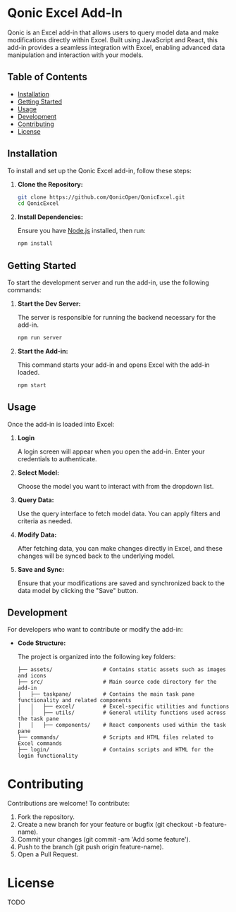 # Qonic Excel Add-In

Qonic is an Excel add-in that allows users to query model data and make modifications directly within Excel. Built using JavaScript and React, this add-in provides a seamless integration with Excel, enabling advanced data manipulation and interaction with your models.

## Table of Contents

- [Installation](#installation)
- [Getting Started](#getting-started)
- [Usage](#usage)
- [Development](#development)
- [Contributing](#contributing)
- [License](#license)

## Installation

To install and set up the Qonic Excel add-in, follow these steps:

1. **Clone the Repository:**

    ```bash
    git clone https://github.com/QonicOpen/QonicExcel.git
    cd QonicExcel
    ```

2. **Install Dependencies:**

   Ensure you have [Node.js](https://nodejs.org/) installed, then run:

    ```bash
    npm install
    ```

## Getting Started

To start the development server and run the add-in, use the following commands:

1. **Start the Dev Server:**

   The server is responsible for running the backend necessary for the add-in.

    ```bash
    npm run server
    ```

2. **Start the Add-in:**

   This command starts your add-in and opens Excel with the add-in loaded.

    ```bash
    npm start
    ```

## Usage

Once the add-in is loaded into Excel:

1. **Login**

   A login screen will appear when you open the add-in. Enter your credentials to authenticate.

2. **Select Model:**

   Choose the model you want to interact with from the dropdown list.

3. **Query Data:**

   Use the query interface to fetch model data. You can apply filters and criteria as needed.

4. **Modify Data:**

   After fetching data, you can make changes directly in Excel, and these changes will be synced back to the underlying model.

5. **Save and Sync:**

   Ensure that your modifications are saved and synchronized back to the data model by clicking the "Save" button.

## Development

For developers who want to contribute or modify the add-in:

- **Code Structure:**

  The project is organized into the following key folders:

  ```plaintext
  ├── assets/                # Contains static assets such as images and icons
  ├── src/                   # Main source code directory for the add-in
  │   ├── taskpane/          # Contains the main task pane functionality and related components
  │   │   ├── excel/         # Excel-specific utilities and functions
  │   │   ├── utils/         # General utility functions used across the task pane
  │   │   ├── components/    # React components used within the task pane
  ├── commands/              # Scripts and HTML files related to Excel commands
  ├── login/                 # Contains scripts and HTML for the login functionality

# Contributing

Contributions are welcome! To contribute:

1. Fork the repository.
2. Create a new branch for your feature or bugfix (git checkout -b feature-name).
3. Commit your changes (git commit -am 'Add some feature').
4. Push to the branch (git push origin feature-name).
5. Open a Pull Request.

# License

TODO
